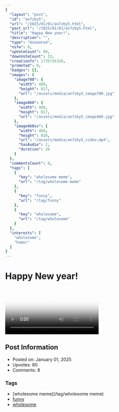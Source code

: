 ```yaml
---
{
  "layout": "post",
  "id": "an7zby5",
  "url": "/2025/01/01/an7zby5.html",
  "post_url": "/2025/01/01/an7zby5.html",
  "title": "Happy New year!",
  "description": "",
  "type": "Animated",
  "nsfw": 0,
  "upVoteCount": 80,
  "downVoteCount": 33,
  "creationTs": 1735726320,
  "promoted": 0,
  "badges": [],
  "images": {
    "image700": {
      "width": 460,
      "height": 817,
      "url": "/assets/media/an7zby5_image700.jpg"
    },
    "image460": {
      "width": 460,
      "height": 817,
      "url": "/assets/media/an7zby5_image460.jpg"
    },
    "image460sv": {
      "width": 460,
      "height": 816,
      "url": "/assets/media/an7zby5_video.mp4",
      "hasAudio": 1,
      "duration": 26
    }
  },
  "commentsCount": 8,
  "tags": [
    {
      "key": "wholesome meme",
      "url": "/tag/wholesome-meme"
    },
    {
      "key": "funny",
      "url": "/tag/funny"
    },
    {
      "key": "wholesome",
      "url": "/tag/wholesome"
    }
  ],
  "interests": [
    "wholesome",
    "humor"
  ]
}
---
```


# Happy New year!

<video controls playsinline loop poster="/assets/media/an7zby5_image460.jpg">
  <source src="/assets/media/an7zby5_video.mp4" type="video/mp4">
  Your browser does not support the video tag.
</video>

## Post Information

- Posted on: January 01, 2025
- Upvotes: 80
- Comments: 8

### Tags

- [wholesome meme](/tag/wholesome meme)
- [funny](/tag/funny)
- [wholesome](/tag/wholesome)
